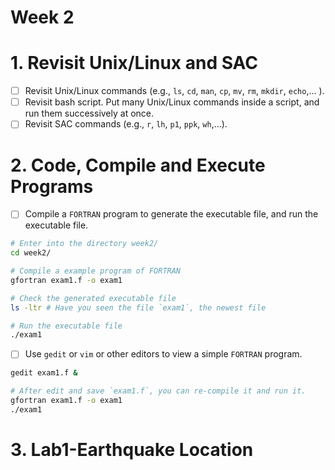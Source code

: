 Week 2
======

# 1. Revisit Unix/Linux and SAC
- [ ] Revisit Unix/Linux commands (e.g., `ls`, `cd`, `man`, `cp`, `mv`, `rm`, `mkdir`, `echo`,... ).
- [ ] Revisit bash script. Put many Unix/Linux commands inside a script, and run them successively at once.
- [ ] Revisit SAC commands (e.g., `r`, `lh`, `p1`, `ppk`, `wh`,...).

# 2. Code, Compile and Execute Programs
- [ ] Compile a `FORTRAN` program to generate the executable file, and run the executable file.
```bash
# Enter into the directory week2/
cd week2/

# Compile a example program of FORTRAN
gfortran exam1.f -o exam1

# Check the generated executable file
ls -ltr # Have you seen the file `exam1`, the newest file

# Run the executable file
./exam1
```
- [ ] Use `gedit` or `vim` or other editors to view a simple `FORTRAN` program.  
```bash
gedit exam1.f &

# After edit and save `exam1.f`, you can re-compile it and run it.
gfortran exam1.f -o exam1
./exam1
```

# 3. Lab1-Earthquake Location
